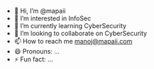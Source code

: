 - 👋 Hi, I’m @mapaii
- 👀 I’m interested in InfoSec
- 🌱 I’m currently learning CyberSecurity
- 💞️ I’m looking to collaborate on CyberSecurity
- 📫 How to reach me manoj@mapaii.com
- 😄 Pronouns: ...
- ⚡ Fun fact: ...

<!---
mapaii/mapaii is a ✨ special ✨ repository because its `README.md` (this file) appears on your GitHub profile.
You can click the Preview link to take a look at your changes.
--->
